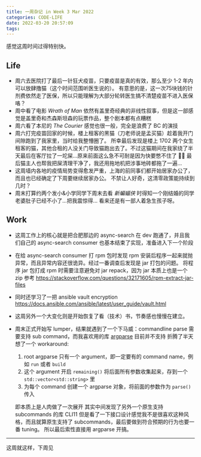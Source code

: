 ```yaml
---
title: 一周杂记 in Week 3 Mar 2022
categories: CODE-LIFE
date: 2022-03-20 20:57:09
tags:
---
```


感觉这周时间过得特别快。

## Life

- 周六去医院打了最后一针狂犬疫苗，只要疫苗是真的有效，那么至少 1-2 年内可以放肆撸猫（这个时间范围听医生说的）。
  有意思的是，这一次75块钱的针剂费依然走了医保，所以只能理解为大部分轮转医生搞不清楚疫苗不进入医保咯？
- 周中看了电影 _Wrath of Man_ 依然有盖里奇经典的非线性叙事，但是这一部感觉是盖里奇和杰森斯坦森的玩票作品，整个剧本都有点糟糕
- 周六看了本尼的 _The Courier_ 感觉也很一般，完全是浪费了 BC 的演技
- 周六打完疫苗回家的时候，楼上租客的黑猫（刀老师说是孟买猫）趁着我开门间隙跑到了我家里，当时给我整懵圈了。
  所幸最后发现是楼上 1702 两个女生租客的猫，其他合租的人没关门导致猫跑出去了。不过这猫期间在我家绕了半天最后在客厅拉了一坨屎...原来前面这么急不可耐是因为快要憋不住了 🤦‍♂️
  最后猫主人也帮我把屎清理干净了，我还用拖地机把涉事地砖都拖了一遍...
- 这周墙内各地的疫情局势变得愈发严重，上海的前同事们都开始居家办公了，而且也已经确定了下周要继续居家办公。
  不禁让人好奇，这清零政策能持续到几时？
- 周末打算约两个发小&小学同学下周末去看 _新蝙蝠侠_ 时得知一个刚结婚的同学老婆肚子已经不小了...把我震惊得...
  看来还是有一部人着急生孩子呀。

## Work

- 这周工作上的核心就是把合肥那边的 async-search 在 dev 跑通了，并且我们自己的 async-search consumer 也基本结束了实现，准备进入下一个阶段
- 在给 async-search consumer 打 rpm 包时发现 rpm 安装后程序一起来就抛异常，而且异常内容还很诡异。经过一番调查后发现是 jar 打包的问题。
  将程序 jar 包打成 rpm 时需要注意避免对 jar repack，因为 jar 本质上也是一个 zip 参考 https://stackoverflow.com/questions/32171605/rpm-extract-jar-files
- 同时还学习了一把 ansible vault encryption https://docs.ansible.com/ansible/latest/user_guide/vault.html
- 这周另外一个大变化则是开始恢复了看（技术）书，节奏感也慢慢在建立。
- 周末正式开始写 lumper，结果就遇到了一个下马威：commandline parse 需要支持 sub command，而我喜欢用的库 [argparse](https://docs.ansible.com/ansible/latest/user_guide/vault.html) 目前并不支持
  折腾了半天想了一个 workaround:
  1. root argparse 只有一个 argument，即一定要有的 command name，例如 `run` 或者 `build`
  2. 这个 argument 开启 `remaining()` 将后面所有参数收集起来，存到一个 `std::vector<std::string>` 里
  3. 为每个 command 创建一个 argparse 对象，将前面的参数作为 `parse()` 传入

  即本质上是人肉做了一次展开
  其实中间发现了另外一个原生支持 subcommands 的库 CLI11 但是看了一下接口设计感觉我不是很喜欢这种风格，而且就算原生支持了 subcommands，最后要做到符合预期的行为也要一番 tuning。
  所以最后索性直接用 argparse 开搞。

---

这周就这样，下周见
